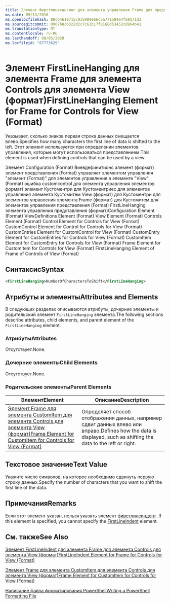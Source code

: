 ```yaml
---
title: Элемент Фирстлинехангинг для элемента управления Frame для представления (формат) | Документация Майкрософт
ms.date: 09/13/2016
ms.openlocfilehash: 88c64619715c935089eb6c5a771584e4f69171d3
ms.sourcegitcommit: 0907b8c6322d2c7c61b17f8168d53452c8964b41
ms.translationtype: MT
ms.contentlocale: ru-RU
ms.lasthandoff: 08/05/2020
ms.locfileid: "87773629"
---
```

# <a name="firstlinehanging-element-for-frame-for-controls-for-view-format"></a><span data-ttu-id="13a10-102">Элемент FirstLineHanging для элемента Frame для элемента Controls для элемента View (формат)</span><span class="sxs-lookup"><span data-stu-id="13a10-102">FirstLineHanging Element for Frame for Controls for View (Format)</span></span>

<span data-ttu-id="13a10-103">Указывает, сколько знаков первая строка данных смещается влево.</span><span class="sxs-lookup"><span data-stu-id="13a10-103">Specifies how many characters the first line of data is shifted to the left.</span></span> <span data-ttu-id="13a10-104">Этот элемент используется при определении элементов управления, которые могут использоваться представлением.</span><span class="sxs-lookup"><span data-stu-id="13a10-104">This element is used when defining controls that can be used by a view.</span></span>

<span data-ttu-id="13a10-105">Элемент Configuration (Format) Виевдефинитионс элемент (формат) элемент представления (Format) управляет элементом управления "элемент (Format)" для элементов управления в элементе "View" (Format) ошибка customcontrol для элемента управления элементов формат) элемент Кустоментри для Кустоментриес для элементов управления элемента Кустомитем View (формат) для Кустоментри для элементов управления элемента Frame (формат) для Кустомитем для элементов управления представления (Format) FirstLineHanging элемента управления представления (формат)</span><span class="sxs-lookup"><span data-stu-id="13a10-105">Configuration Element (Format) ViewDefinitions Element (Format) View Element (Format) Controls Element (Format) Control Element for Controls for View (Format) CustomControl Element for Control for Controls for View (Format) CustomEntries Element for CustomControl for View (Format) CustomEntry Element for CustomEntries for Controls for View (Format) CustomItem Element for CustomEntry for Controls for View (Format) Frame Element for CustomItem for Controls for View (Format) FirstLineHanging Element of Frame of Controls of View (Format)</span></span>

## <a name="syntax"></a><span data-ttu-id="13a10-106">Синтаксис</span><span class="sxs-lookup"><span data-stu-id="13a10-106">Syntax</span></span>

```xml
<FirstLineHanging>NumberOfCharactersToShift</FirstLineHanging>
```

## <a name="attributes-and-elements"></a><span data-ttu-id="13a10-107">Атрибуты и элементы</span><span class="sxs-lookup"><span data-stu-id="13a10-107">Attributes and Elements</span></span>

<span data-ttu-id="13a10-108">В следующих разделах описываются атрибуты, дочерние элементы и родительский элемент `FirstLineHanging` элемента.</span><span class="sxs-lookup"><span data-stu-id="13a10-108">The following sections describe attributes, child elements, and parent element of the `FirstLineHanging` element.</span></span>

### <a name="attributes"></a><span data-ttu-id="13a10-109">Атрибуты</span><span class="sxs-lookup"><span data-stu-id="13a10-109">Attributes</span></span>

<span data-ttu-id="13a10-110">Отсутствует.</span><span class="sxs-lookup"><span data-stu-id="13a10-110">None.</span></span>

### <a name="child-elements"></a><span data-ttu-id="13a10-111">Дочерние элементы</span><span class="sxs-lookup"><span data-stu-id="13a10-111">Child Elements</span></span>

<span data-ttu-id="13a10-112">Отсутствует.</span><span class="sxs-lookup"><span data-stu-id="13a10-112">None.</span></span>

### <a name="parent-elements"></a><span data-ttu-id="13a10-113">Родительские элементы</span><span class="sxs-lookup"><span data-stu-id="13a10-113">Parent Elements</span></span>

|<span data-ttu-id="13a10-114">Элемент</span><span class="sxs-lookup"><span data-stu-id="13a10-114">Element</span></span>|<span data-ttu-id="13a10-115">Описание</span><span class="sxs-lookup"><span data-stu-id="13a10-115">Description</span></span>|
|-------------|-----------------|
|[<span data-ttu-id="13a10-116">Элемент Frame для элемента CustomItem для элемента Controls для элемента View (формат)</span><span class="sxs-lookup"><span data-stu-id="13a10-116">Frame Element for CustomItem for Controls for View (Format)</span></span>](./frame-element-for-customitem-for-controls-for-view-format.md)|<span data-ttu-id="13a10-117">Определяет способ отображения данных, например сдвиг данных влево или вправо.</span><span class="sxs-lookup"><span data-stu-id="13a10-117">Defines how the data is displayed, such as shifting the data to the left or right.</span></span>|

## <a name="text-value"></a><span data-ttu-id="13a10-118">Текстовое значение</span><span class="sxs-lookup"><span data-stu-id="13a10-118">Text Value</span></span>

<span data-ttu-id="13a10-119">Укажите число символов, на которое необходимо сдвинуть первую строку данных.</span><span class="sxs-lookup"><span data-stu-id="13a10-119">Specify the number of characters that you want to shift the first line of the data.</span></span>

## <a name="remarks"></a><span data-ttu-id="13a10-120">Примечания</span><span class="sxs-lookup"><span data-stu-id="13a10-120">Remarks</span></span>

<span data-ttu-id="13a10-121">Если этот элемент указан, нельзя указать элемент [фирстлинеиндент](./firstlineindent-element-for-frame-for-controls-for-view-format.md) .</span><span class="sxs-lookup"><span data-stu-id="13a10-121">If this element is specified, you cannot specify the [FirstLineIndent](./firstlineindent-element-for-frame-for-controls-for-view-format.md) element.</span></span>

## <a name="see-also"></a><span data-ttu-id="13a10-122">См. также</span><span class="sxs-lookup"><span data-stu-id="13a10-122">See Also</span></span>

[<span data-ttu-id="13a10-123">Элемент FirstLineIndent для элемента Frame для элемента Controls для элемента View (формат)</span><span class="sxs-lookup"><span data-stu-id="13a10-123">FirstLineIndent Element for Frame for Controls for View (Format)</span></span>](./firstlineindent-element-for-frame-for-controls-for-view-format.md)

[<span data-ttu-id="13a10-124">Элемент Frame для элемента CustomItem для элемента Controls для элемента View (формат)</span><span class="sxs-lookup"><span data-stu-id="13a10-124">Frame Element for CustomItem for Controls for View (Format)</span></span>](./frame-element-for-customitem-for-controls-for-view-format.md)

[<span data-ttu-id="13a10-125">Написание файла форматирования PowerShell</span><span class="sxs-lookup"><span data-stu-id="13a10-125">Writing a PowerShell Formatting File</span></span>](./writing-a-powershell-formatting-file.md)

